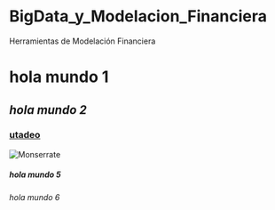 # BigData_y_Modelacion_Financiera
Herramientas de Modelación Financiera

# **hola mundo 1**
## *hola mundo 2*
### [utadeo](https://www.utadeo.edu.co/es)
![Monserrate](https://images.search.yahoo.com/search/images;_ylt=AwrhbrpEgApnyK8DeUJXNyoA;_ylu=Y29sbwNiZjEEcG9zAzEEdnRpZAMEc2VjA3BpdnM-?p=Monserrate&fr2=piv-web&type=E210US91088G0&fr=mcafee#id=0&iurl=https%3A%2F%2Fimg00.deviantart.net%2F5b11%2Fi%2F2015%2F259%2F5%2F9%2Fvista_desde_el_santuario_de_monserrate_by_dorianorendain-d99ucxn.jpg&action=clickn)
##### hola mundo 5
###### hola mundo 6
